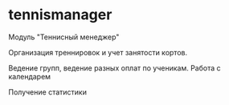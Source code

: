 # tennismanager
Модуль "Теннисный менеджер"

Организация треннировок и учет занятости кортов.

Ведение групп, ведение разных оплат по ученикам. Работа с календарем

Получение статистики
